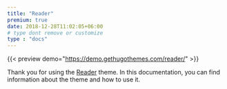 ```yaml
---
title: "Reader"
premium: true
date: 2018-12-28T11:02:05+06:00 
# type dont remove or customize
type : "docs"
---
```


{{< preview demo="https://demo.gethugothemes.com/reader/" >}}

Thank you for using the [Reader](https://gethugothemes.com/themes/reader/) theme. In this documentation, you can find information about the theme and how to use it.
